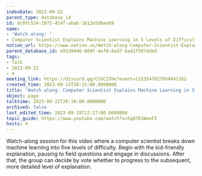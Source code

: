 ```yaml
---
indexDate: 2023-09-22
parent_type: database_id
id: dc0fc524-1975-414f-abab-1612e5dbee69
name:
- 'Watch along: '
- Computer Scientist Explains Machine Learning in 5 Levels of Difficulty | WIRED
notion_url: https://www.notion.so/Watch-along-Computer-Scientist-Explains-Machine-Learning-in-5-Levels-of-Difficulty-WIRED-dc0fc5241975414fabab1612e5dbee69
parent_database_id: e9339446-880f-4ef0-8ad7-8ad1f507dded
tags:
- Talk
- 2023-09-22
- π
meeting_link: https://discord.gg/CC6CZfHe?event=1153547827054641262
created_time: 2023-09-15T20:15:00.0000000
title: 'Watch along: Computer Scientist Explains Machine Learning in 5 Levels of Difficulty | WIRED'
object: page
talktime: 2023-09-22T20:30:00.0000000
archived: false
last_edited_time: 2023-09-19T12:27:00.0000000
topic_guide: https://www.youtube.com/watch?v=5q87K1WaoFI
hosts: π
---
```



Watch-along session for this video where a computer scientist breaks down machine learning into five levels of difficulty.
Begin with the kid-friendly explanation, pausing to field questions and engage in discussions. After that, the group can decide by vote whether to progress to the subsequent, more detailed level of explanation.

























